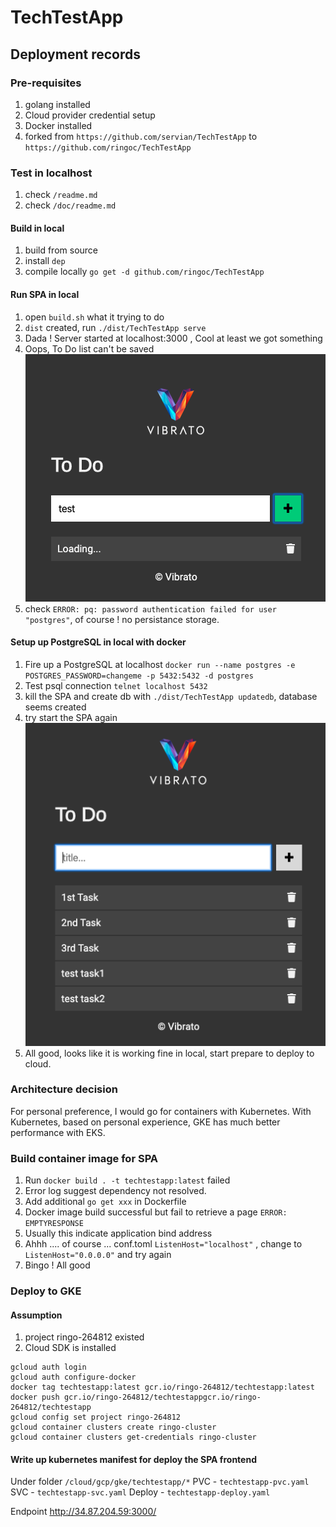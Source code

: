 # TechTestApp 

## Deployment records

### Pre-requisites

1. golang installed
2. Cloud provider credential setup
3. Docker installed
3. forked from `https://github.com/servian/TechTestApp` to `https://github.com/ringoc/TechTestApp`

### Test in localhost
1. check `/readme.md`
2. check `/doc/readme.md`

#### Build in local
1. build from source
2. install `dep`
3. compile locally `go get -d github.com/ringoc/TechTestApp` 
    
#### Run SPA in local     
1. open `build.sh` what it trying to do
2. `dist` created, run `./dist/TechTestApp serve`
3. Dada ! Server started at localhost:3000 , Cool at least we got something
4. Oops, To Do list can't be saved ![alt text][spa-localhost]
5. check `ERROR: pq: password authentication failed for user "postgres"`, of course ! no persistance storage.
 
#### Setup up PostgreSQL in local with docker
 
1. Fire up a PostgreSQL at localhost `docker run --name postgres -e POSTGRES_PASSWORD=changeme -p 5432:5432 -d postgres`
2. Test psql connection `telnet localhost 5432`
3. kill the SPA and create db with `./dist/TechTestApp updatedb`, database seems created
4. try start the SPA again ![alt text][spa-localhost-1]
5. All good, looks like it is working fine in local, start prepare to deploy to cloud. 

[spa-localhost]: images/spa-localhost.png "SPA localhost"
[spa-localhost-1]: images/spa-localhost-1.png "SPA localhost 1"

### Architecture decision
For personal preference, I would go for containers with Kubernetes. With Kubernetes, based on personal experience, GKE
has much better performance with EKS. 

### Build container image for SPA
1. Run `docker build . -t techtestapp:latest` failed
2. Error log suggest dependency not resolved. 
3. Add additional `go get xxx` in Dockerfile
4. Docker image build successful but fail to retrieve a page `ERROR: EMPTYRESPONSE`
5. Usually this indicate application bind address 
6. Ahhh .... of course ... conf.toml `ListenHost="localhost"` , change to  `ListenHost="0.0.0.0"` and try again 
7. Bingo ! All good

### Deploy to GKE

#### Assumption
1. project ringo-264812 existed
2. Cloud SDK is installed
```
gcloud auth login
gcloud auth configure-docker
docker tag techtestapp:latest gcr.io/ringo-264812/techtestapp:latest
docker push gcr.io/ringo-264812/techtestappgcr.io/ringo-264812/techtestapp
gcloud config set project ringo-264812
gcloud container clusters create ringo-cluster
gcloud container clusters get-credentials ringo-cluster
```

#### Write up kubernetes manifest for deploy the SPA frontend
Under folder `/cloud/gcp/gke/techtestapp/*`
PVC - `techtestapp-pvc.yaml`
SVC - `techtestapp-svc.yaml`
Deploy - `techtestapp-deploy.yaml`

Endpoint
http://34.87.204.59:3000/







